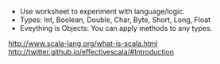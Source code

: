 * Use worksheet to experiment with language/logic.
* Types: Int, Boolean, Double, Char, Byte, Short, Long, Float
* Eveything is Objects: You can apply methods to any types. 




http://www.scala-lang.org/what-is-scala.html
http://twitter.github.io/effectivescala/#Introduction
